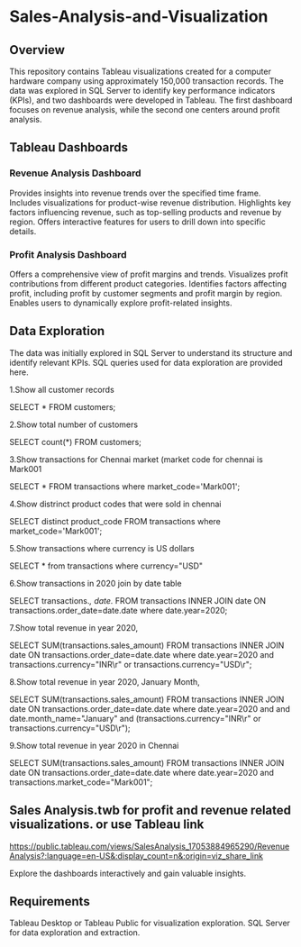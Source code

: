 #  Sales-Analysis-and-Visualization
## Overview

This repository contains Tableau visualizations created for a computer hardware company using approximately 150,000 transaction records. The data was explored in SQL Server to identify key performance indicators (KPIs), and two dashboards were developed in Tableau. The first dashboard focuses on revenue analysis, while the second one centers around profit analysis.

## Tableau Dashboards
### Revenue Analysis Dashboard

Provides insights into revenue trends over the specified time frame.
Includes visualizations for product-wise revenue distribution.
Highlights key factors influencing revenue, such as top-selling products and revenue by region.
Offers interactive features for users to drill down into specific details.

### Profit Analysis Dashboard

Offers a comprehensive view of profit margins and trends.
Visualizes profit contributions from different product categories.
Identifies factors affecting profit, including profit by customer segments and profit margin by region.
Enables users to dynamically explore profit-related insights.

## Data Exploration
The data was initially explored in SQL Server to understand its structure and identify relevant KPIs.
SQL queries used for data exploration are provided here.

1.Show all customer records

SELECT * FROM customers;

2.Show total number of customers

SELECT count(*) FROM customers;

3.Show transactions for Chennai market (market code for chennai is Mark001

SELECT * FROM transactions where market_code='Mark001';

4.Show distrinct product codes that were sold in chennai

SELECT distinct product_code FROM transactions where market_code='Mark001';

5.Show transactions where currency is US dollars

SELECT * from transactions where currency="USD"

6.Show transactions in 2020 join by date table

SELECT transactions.*, date.* FROM transactions INNER JOIN date ON transactions.order_date=date.date where date.year=2020;

7.Show total revenue in year 2020,

SELECT SUM(transactions.sales_amount) FROM transactions INNER JOIN date ON transactions.order_date=date.date where date.year=2020 and transactions.currency="INR\r" or transactions.currency="USD\r";

8.Show total revenue in year 2020, January Month,

SELECT SUM(transactions.sales_amount) FROM transactions INNER JOIN date ON transactions.order_date=date.date where date.year=2020 and and date.month_name="January" and (transactions.currency="INR\r" or transactions.currency="USD\r");

9.Show total revenue in year 2020 in Chennai

SELECT SUM(transactions.sales_amount) FROM transactions INNER JOIN date ON transactions.order_date=date.date where date.year=2020 and transactions.market_code="Mark001";

## Sales Analysis.twb for profit and revenue related visualizations. or use Tableau link 

https://public.tableau.com/views/SalesAnalysis_17053884965290/RevenueAnalysis?:language=en-US&:display_count=n&:origin=viz_share_link

Explore the dashboards interactively and gain valuable insights.

## Requirements

Tableau Desktop or Tableau Public for visualization exploration.
SQL Server for data exploration and extraction.

